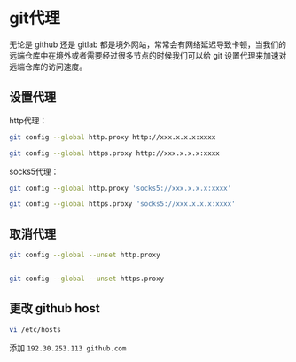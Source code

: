 # git代理
无论是 github 还是 gitlab 都是境外网站，常常会有网络延迟导致卡顿，当我们的远端仓库中在境外或者需要经过很多节点的时候我们可以给 git 设置代理来加速对远端仓库的访问速度。


## 设置代理

http代理：
```bash
git config --global http.proxy http://xxx.x.x.x:xxxx

git config --global https.proxy http://xxx.x.x.x:xxxx
```

socks5代理：
```bash
git config --global http.proxy 'socks5://xxx.x.x.x:xxxx'

git config --global https.proxy 'socks5://xxx.x.x.x:xxxx'
```

## 取消代理

```bash
git config --global --unset http.proxy


git config --global --unset https.proxy
```

## 更改 github host 

```bash
vi /etc/hosts
```

添加 `192.30.253.113 github.com`
